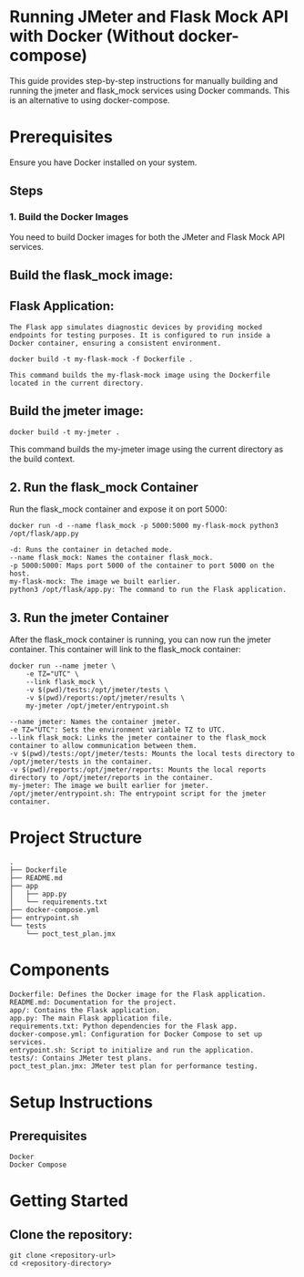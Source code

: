 # Running JMeter and Flask Mock API with Docker (Without docker-compose)
This guide provides step-by-step instructions for manually building and running the jmeter and flask_mock services using Docker commands. This is an alternative to using docker-compose.

# Prerequisites
Ensure you have Docker installed on your system.

## Steps
### 1. Build the Docker Images
You need to build Docker images for both the JMeter and Flask Mock API services.

## Build the flask_mock image:

## Flask Application:
```
The Flask app simulates diagnostic devices by providing mocked endpoints for testing purposes. It is configured to run inside a Docker container, ensuring a consistent environment.
```

```
docker build -t my-flask-mock -f Dockerfile .
```
```
This command builds the my-flask-mock image using the Dockerfile located in the current directory.
```
## Build the jmeter image:

```
docker build -t my-jmeter .
```
This command builds the my-jmeter image using the current directory as the build context.

## 2. Run the flask_mock Container
Run the flask_mock container and expose it on port 5000:

```
docker run -d --name flask_mock -p 5000:5000 my-flask-mock python3 /opt/flask/app.py
```

```
-d: Runs the container in detached mode.
--name flask_mock: Names the container flask_mock.
-p 5000:5000: Maps port 5000 of the container to port 5000 on the host.
my-flask-mock: The image we built earlier.
python3 /opt/flask/app.py: The command to run the Flask application.
```

## 3. Run the jmeter Container
After the flask_mock container is running, you can now run the jmeter container. This container will link to the flask_mock container:

```
docker run --name jmeter \
    -e TZ="UTC" \
    --link flask_mock \
    -v $(pwd)/tests:/opt/jmeter/tests \
    -v $(pwd)/reports:/opt/jmeter/results \
    my-jmeter /opt/jmeter/entrypoint.sh

 ```

```
--name jmeter: Names the container jmeter.
-e TZ="UTC": Sets the environment variable TZ to UTC.
--link flask_mock: Links the jmeter container to the flask_mock container to allow communication between them.
-v $(pwd)/tests:/opt/jmeter/tests: Mounts the local tests directory to /opt/jmeter/tests in the container.
-v $(pwd)/reports:/opt/jmeter/reports: Mounts the local reports directory to /opt/jmeter/reports in the container.
my-jmeter: The image we built earlier for jmeter.
/opt/jmeter/entrypoint.sh: The entrypoint script for the jmeter container.
```

# Project Structure
```
.
├── Dockerfile
├── README.md
├── app
│   ├── app.py
│   └── requirements.txt
├── docker-compose.yml
├── entrypoint.sh
└── tests
    └── poct_test_plan.jmx
```

# Components

```
Dockerfile: Defines the Docker image for the Flask application.
README.md: Documentation for the project.
app/: Contains the Flask application.
app.py: The main Flask application file.
requirements.txt: Python dependencies for the Flask app.
docker-compose.yml: Configuration for Docker Compose to set up services.
entrypoint.sh: Script to initialize and run the application.
tests/: Contains JMeter test plans.
poct_test_plan.jmx: JMeter test plan for performance testing.
```

# Setup Instructions

## Prerequisites
```
Docker
Docker Compose
```

# Getting Started

## Clone the repository:
```
git clone <repository-url>
cd <repository-directory>
```
